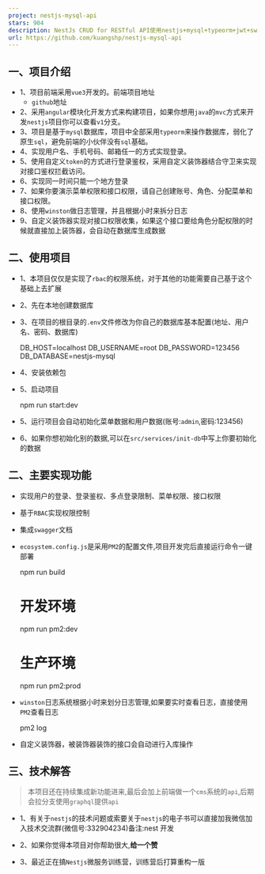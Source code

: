```yaml
---
project: nestjs-mysql-api
stars: 904
description: NestJs CRUD for RESTful API使用nestjs+mysql+typeorm+jwt+swagger企业项目中的RBAC权限管理、实现单地方登录。
url: https://github.com/kuangshp/nestjs-mysql-api
---
```


一、项目介绍
------

-   1、项目前端采用`vue3`开发的。前端项目地址
    -   `github`地址
-   2、采用`angular`模块化开发方式来构建项目，如果你想用`java`的`mvc`方式来开发`nestjs`项目你可以查看`v1`分支。
-   3、项目是基于`mysql`数据库，项目中全部采用`typeorm`来操作数据库，弱化了原生`sql`，避免前端的小伙伴没有`sql`基础。
-   4、实现用户名、手机号码、邮箱任一的方式实现登录。
-   5、使用自定义`token`的方式进行登录鉴权，采用自定义装饰器结合守卫来实现对接口鉴权拦截访问。
-   6、实现同一时间只能一个地方登录
-   7、如果你要演示菜单权限和接口权限，请自己创建账号、角色、分配菜单和接口权限。
-   8、使用`winston`做日志管理，并且根据小时来拆分日志
-   9、自定义装饰器实现对接口权限收集，如果这个接口要给角色分配权限的时候就直接加上装饰器，会自动在数据库生成数据

二、使用项目
------

-   1、本项目仅仅是实现了`rbac`的权限系统，对于其他的功能需要自己基于这个基础上去扩展
    
-   2、先在本地创建数据库
    
-   3、在项目的根目录的`.env`文件修改为你自己的数据库基本配置(地址、用户名、密码、数据库)
    
    DB\_HOST\=localhost
    DB\_USERNAME\=root
    DB\_PASSWORD\=123456
    DB\_DATABASE\=nestjs-mysql
    
-   4、安装依赖包
    
-   5、启动项目
    
    npm run start:dev
    
-   5、运行项目会自动初始化菜单数据和用户数据(账号:`admin`,密码:123456)
    
-   6、如果你想初始化别的数据,可以在`src/services/init-db`中写上你要初始化的数据
    

二、主要实现功能
--------

-   实现用户的登录、登录鉴权、多点登录限制、菜单权限、接口权限
    
-   基于`RBAC`实现权限控制
    
-   集成`swagger`文档
    
-   `ecosystem.config.js`是采用`PM2`的配置文件,项目开发完后直接运行命令一键部署
    
    npm run build
    # 开发环境
    npm run pm2:dev
    # 生产环境
    npm run pm2:prod
    
-   `winston`日志系统根据小时来划分日志管理,如果要实时查看日志，直接使用`PM2`查看日志
    
    pm2 log
    
-   自定义装饰器，被装饰器装饰的接口会自动进行入库操作
    

三、技术解答
------

> 本项目还在持续集成新功能进来,最后会加上前端做一个`cms`系统的`api`,后期会拉分支使用`graphql`提供`api`

-   1、有关于`nestjs`的技术问题或索要关于`nestjs`的电子书可以直接加我微信加入技术交流群(微信号:332904234)备注:nest 开发
    
-   2、如果你觉得本项目对你帮助很大,**给一个赞**
    
-   3、最近正在搞`Nestjs`微服务训练营，训练营后打算重构一版
